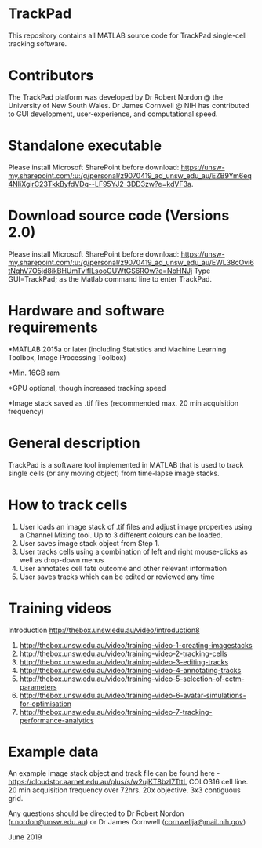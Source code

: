 # TrackPad
This repository contains all MATLAB source code for TrackPad single-cell tracking software. 

# Contributors 
The TrackPad platform was developed by Dr Robert Nordon @ the University of New South Wales. 
Dr James Cornwell @ NIH has contributed to GUI development, user-experience, and computational speed.  

# Standalone executable 
Please install Microsoft SharePoint before download: https://unsw-my.sharepoint.com/:u:/g/personal/z9070419_ad_unsw_edu_au/EZB9Ym6eq4NIiXgirC23TkkByfdVDq--LF95YJ2-3DD3zw?e=kdVF3a. 

# Download source code (Versions 2.0)
Please install Microsoft SharePoint before download: https://unsw-my.sharepoint.com/:u:/g/personal/z9070419_ad_unsw_edu_au/EWL38cOvi6tNqhV7O5jd8ikBHUmTvlflLsooGUWtGS6ROw?e=NoHNJj
Type GUI=TrackPad; as the Matlab command line to enter TrackPad.

# Hardware and software requirements
*MATLAB 2015a or later (including Statistics and Machine Learning Toolbox, Image Processing Toolbox)

*Min. 16GB ram

*GPU optional, though increased tracking speed

*Image stack saved as .tif files (recommended max. 20 min acquisition frequency)

# General description
TrackPad is a software tool implemented in MATLAB that is used to track single cells (or any moving object) from time-lapse image stacks. 

# How to track cells
1. User loads an image stack of .tif files and adjust image properties using a Channel Mixing tool. Up to 3 different colours can     be loaded.
2. User saves image stack object from Step 1. 
3. User tracks cells using a combination of left and right mouse-clicks as well as drop-down menus
4. User annotates cell fate outcome and other relevant information
5. User saves tracks which can be edited or reviewed any time

# Training videos
Introduction http://thebox.unsw.edu.au/video/introduction8
1. http://thebox.unsw.edu.au/video/training-video-1-creating-imagestacks
2. http://thebox.unsw.edu.au/video/training-video-2-tracking-cells
3. http://thebox.unsw.edu.au/video/training-video-3-editing-tracks
4. http://thebox.unsw.edu.au/video/training-video-4-annotating-tracks
5. http://thebox.unsw.edu.au/video/training-video-5-selection-of-cctm-parameters
6. http://thebox.unsw.edu.au/video/training-video-6-avatar-simulations-for-optimisation
7. http://thebox.unsw.edu.au/video/training-video-7-tracking-performance-analytics

# Example data
An example image stack object and track file can be found here - https://cloudstor.aarnet.edu.au/plus/s/w2ujKT8bzl7TttL
COLO316 cell line. 20 min acquisition frequency over 72hrs. 20x objective. 3x3 contiguous grid.  

Any questions should be directed to Dr Robert Nordon (r.nordon@unsw.edu.au) or Dr James Cornwell (cornwellja@mail.nih.gov)

June 2019
